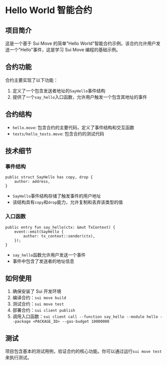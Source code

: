# Hello World 智能合约

## 项目简介

这是一个基于 Sui Move 的简单"Hello World"智能合约示例。该合约允许用户发送一个"Hello"事件，这是学习 Sui Move 编程的基础示例。

## 合约功能

合约主要实现了以下功能：

1. 定义了一个包含发送者地址的`SayHello`事件结构
2. 提供了一个`say_hello`入口函数，允许用户触发一个包含其地址的事件

## 合约结构

- `hello.move`: 包含合约的主要代码，定义了事件结构和交互函数
- `tests/hello_tests.move`: 包含合约的测试代码

## 技术细节

### 事件结构

```move
public struct SayHello has copy, drop {
    author: address,
}
```

- `SayHello`事件结构存储了触发事件的用户地址
- 该结构具有`copy`和`drop`能力，允许复制和丢弃该类型的值

### 入口函数

```move
public entry fun say_hello(ctx: &mut TxContext) {
    event::emit(SayHello {
        author: tx_context::sender(ctx),
    });
}
```

- `say_hello`函数允许用户发送一个事件
- 事件中包含了发送者的地址信息

## 如何使用

1. 确保安装了 Sui 开发环境
2. 编译合约：`sui move build`
3. 测试合约：`sui move test`
4. 部署合约：`sui client publish`
5. 调用入口函数：`sui client call --function say_hello --module hello --package <PACKAGE_ID> --gas-budget 10000000`

## 测试

项目包含基本的测试用例，验证合约的核心功能。你可以通过运行`sui move test`来执行测试。
